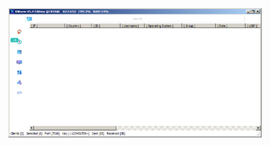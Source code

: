 ![Screenshot](https://raw.githubusercontent.com/Cryakl/Ultimate-RAT-Collection/refs/heads/main/XWorm/XWorm%20V5.4/Screenshot.png)

